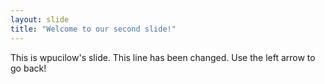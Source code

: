 ```yaml
---
layout: slide
title: "Welcome to our second slide!"
---
```

This is wpucilow's slide. This line has been changed.
Use the left arrow to go back!
